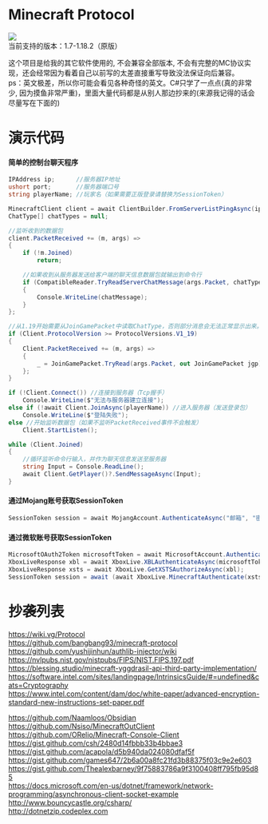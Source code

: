 # Minecraft Protocol
![](https://github.com/chawolbaka/MinecraftProtocol/workflows/build/badge.svg)  
当前支持的版本：1.7-1.18.2（原版）

这个项目是给我的其它软件使用的, 不会兼容全部版本, 不会有完整的MC协议实现，还会经常因为看着自己以前写的太差直接重写导致没法保证向后兼容。    
ps：英文极差，所以你可能会看见各种奇怪的英文。C#只学了一点点(真的非常少, 因为摸鱼非常严重)，里面大量代码都是从别人那边抄来的(来源我记得的话会尽量写在下面的)
   
   
# 演示代码  
  
#### 简单的控制台聊天程序  
```C#
IPAddress ip;      //服务器IP地址
ushort port;       //服务器端口号
string playerName; //玩家名（如果需要正版登录请替换为SessionToken）

MinecraftClient client = await ClientBuilder.FromServerListPingAsync(ip, port);
ChatType[] chatTypes = null;

//监听收到的数据包
client.PacketReceived += (m, args) =>
{
    if (!m.Joined)
        return;

    //如果收到从服务器发送给客户端的聊天信息数据包就输出到命令行
    if (CompatibleReader.TryReadServerChatMessage(args.Packet, chatTypes, out var chatMessage))
    {
        Console.WriteLine(chatMessage);
    }
};

//从1.19开始需要从JoinGamePacket中读取ChatType，否则部分消息会无法正常显示出来。
if (Client.ProtocolVersion >= ProtocolVersions.V1_19)
{
    Client.PacketReceived += (m, args) =>
    {
        _ = JoinGamePacket.TryRead(args.Packet, out JoinGamePacket jgp) && jgp.TryGetChatTypes(out chatTypes);
    };
}

if (!Client.Connect()) //连接到服务器（Tcp握手）
    Console.WriteLine($"无法与服务器建立连接");
else if (!await Client.JoinAsync(playerName)) //进入服务器（发送登录包）
    Console.WriteLine($"登陆失败");
else //开始监听数据包（如果不监听PacketReceived事件不会触发）
    Client.StartListen(); 

while (Client.Joined)
{
    //循环监听命令行输入，并作为聊天信息发送至服务器
    string Input = Console.ReadLine();
    await Client.GetPlayer()?.SendMessageAsync(Input);
}
```    


#### 通过Mojang账号获取SessionToken   
```C#  
SessionToken session = await MojangAccount.AuthenticateAsync("邮箱", "密码");
```  

#### 通过微软账号获取SessionToken  
```C#  
MicrosoftOAuth2Token microsoftToken = await MicrosoftAccount.AuthenticateAsync("邮箱", "密码");
XboxLiveResponse xbl = await XboxLive.XBLAuthenticateAsync(microsoftToken);
XboxLiveResponse xsts = await XboxLive.GetXSTSAuthorizeAsync(xbl);
SessionToken session = await (await XboxLive.MinecraftAuthenticate(xsts)).AsSessionTokenAsync();
```  

  
  
  
# 抄袭列表  
https://wiki.vg/Protocol  
https://github.com/bangbang93/minecraft-protocol  
https://github.com/yushijinhun/authlib-injector/wiki
https://nvlpubs.nist.gov/nistpubs/FIPS/NIST.FIPS.197.pdf    
https://blessing.studio/minecraft-yggdrasil-api-third-party-implementation/  
https://software.intel.com/sites/landingpage/IntrinsicsGuide/#=undefined&cats=Cryptography  
https://www.intel.com/content/dam/doc/white-paper/advanced-encryption-standard-new-instructions-set-paper.pdf  
    
https://github.com/Naamloos/Obsidian  
https://github.com/Nsiso/MinecraftOutClient  
https://github.com/ORelio/Minecraft-Console-Client  
https://gist.github.com/csh/2480d14fbbb33b4bbae3  
https://gist.github.com/acapola/d5b940da024080dfaf5f    
https://gist.github.com/games647/2b6a00a8fc21fd3b88375f03c9e2e603  
https://gist.github.com/Thealexbarney/9f75883786a9f3100408ff795fb95d85  
https://docs.microsoft.com/en-us/dotnet/framework/network-programming/asynchronous-client-socket-example  
http://www.bouncycastle.org/csharp/  
http://dotnetzip.codeplex.com  